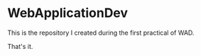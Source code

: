 # WebApplicationDev
This is the repository I created during the first practical of WAD.

That's it.
